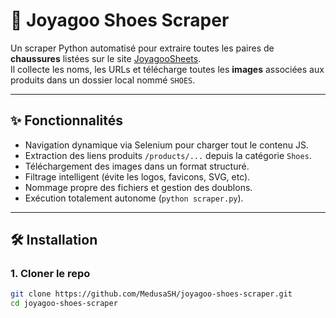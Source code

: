 # 🥿 Joyagoo Shoes Scraper

Un scraper Python automatisé pour extraire toutes les paires de **chaussures** listées sur le site [JoyagooSheets](https://www.joyagoosheets.com/item-type/shoes).  
Il collecte les noms, les URLs et télécharge toutes les **images** associées aux produits dans un dossier local nommé `SHOES`.

---

## ✨ Fonctionnalités

- Navigation dynamique via Selenium pour charger tout le contenu JS.
- Extraction des liens produits `/products/...` depuis la catégorie `Shoes`.
- Téléchargement des images dans un format structuré.
- Filtrage intelligent (évite les logos, favicons, SVG, etc).
- Nommage propre des fichiers et gestion des doublons.
- Exécution totalement autonome (`python scraper.py`).

---

## 🛠️ Installation

### 1. Cloner le repo

```bash
git clone https://github.com/MedusaSH/joyagoo-shoes-scraper.git
cd joyagoo-shoes-scraper
